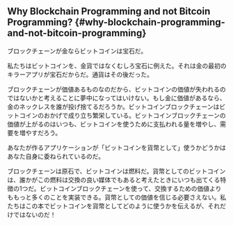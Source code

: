 ## Why Blockchain Programming and not Bitcoin Programming? {#why-blockchain-programming-and-not-bitcoin-programming}

ブロックチェーンが金ならビットコインは宝石だ。

私たちはビットコインを、金貨ではなくむしろ宝石に例えた。それは金の最初のキラーアプリが宝石だからだ。通貨はその後だった。

ブロックチェーンが価値あるものなのだから、ビットコインの価値が失われるのではないかと考えることに夢中になってはいけない。もし金に価値があるなら、金のネックレスを誰が投げ捨てるだろうか。ビットコインブロックチェーンはビットコインのおかげで成り立ち繁栄している。ビットコインブロックチェーンの価値が上がるのはいつも、ビットコインを使うために支払われる量を増やし、需要を増やすだろう。

あなたが作るアプリケーションが「ビットコインを貨幣として」使うかどうかはあなた自身に委ねられているのだ。

ブロックチェーンは原石で、ビットコインは燃料だ。貨幣としてのビットコインは、誰かがこの燃料は交換の良い媒体でもあると考えたときにいつも出てくる特徴の1つだ。ビットコインブロックチェーンを使って、交換するための価値よりももっと多くのことを実装できる。貨幣としての価値を信じる必要さえない。私たちはこの本でビットコインを貨幣としてどのように使うかを伝えるが、それだけではないのだ！


